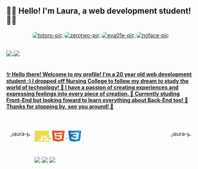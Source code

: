 ## 🐛👾 Hello! I'm Laura, a web development student! 👾🐛

<div align="center">
  <a href="https://github.com/laurasiiia">
    <img align="center" alt="totoro-pic" height="150" style="border-radius:50px;" src="https://c.tenor.com/30c4Y1lL3skAAAAC/ghibli-totoro.gif">
    <img align="center" alt="zerotwo-pic" height="150" style="border-radius:50px;" src="https://c.tenor.com/yvGNPPoeZckAAAAC/darling-in.gif">
    <img align="center" alt="eva01e-pic" height="150" style="border-radius:50px;" src="https://i.kym-cdn.com/photos/images/original/000/595/082/19e.gif">
    <img align="center" alt="noface-pic" height="150" style="border-radius:50px;" src="https://c.tenor.com/W_-Y3VF_8tYAAAAC/spirited-away-no-face.gif">
    </div>
  
  ##
  
  <div>
    
  <img align="center" height="165em" src="https://github-readme-stats.vercel.app/api?username=laurasiiia&show_icons=true&theme=tokyonight&include_all_commits=true&count_private=true"/>
  <img align="center" height="165em" src="https://github-readme-stats.vercel.app/api/top-langs/?username=laurasiiia&layout=compact&langs_count=7&theme=tokyonight"/>
   
</div>
  
#

  #### ✨ Hello there! Welcome to my profile! I'm a 20 year old web development student :) I dropped off Nursing College to follow my dream to study the world of technology! 👾 I have a passion of creating experiences and expressing feelings into every piece of creation. 🎨 Currently studing Front-End but looking foward to learn everything about Back-End too! 🌱 Thanks for stopping by, see you around! 🌸
  
  
  #
  
<div style="display: inline_block"><br>

  
  <img align="left" alt="laura-pic" height="150" style="border-radius:50px;" src="https://media.giphy.com/media/9vjgaOecdyJL38m03z/giphy.gif">
  <img align="center" alt="laura-Js" height="30" width="40" src="https://raw.githubusercontent.com/devicons/devicon/master/icons/javascript/javascript-plain.svg">
  <img align="center" alt="laura-HTML" height="30" width="40" src="https://raw.githubusercontent.com/devicons/devicon/master/icons/html5/html5-original.svg">
  <img align="center" alt="laura-CSS" height="30" width="40" src="https://raw.githubusercontent.com/devicons/devicon/master/icons/css3/css3-original.svg">
  <img align="right" alt="laura-pic" height="150" style="border-radius:50px;" src="https://media.giphy.com/media/9vjgaOecdyJL38m03z/giphy.gif">
</div>
  
  #
  
<div> 
  <a href="https://www.linkedin.com/in/laura-loyola-5195aa213/" target="_blank"><img src="https://img.shields.io/badge/-LinkedIn-%230077B5?style=for-the-badge&logo=linkedin&logoColor=white" target="_blank"></a> 
  <a href="https://www.instagram.com/laurasiiia_/" target="_blank"><img src="https://img.shields.io/badge/-Instagram-%23E4405F?style=for-the-badge&logo=instagram&logoColor=white" target="_blank"></a>
  <a href = "mailto:lauraloyolarpeixoto@outlook.com"><img src="https://img.shields.io/badge/Microsoft_Outlook-0078D4?style=for-the-badge&logo=microsoft-outlook&logoColor=white" target="_blank"></a>
  
  </div>
  
<!--   #
  
  <div> 
    
  ![Snake animation](https://github.com/laurasiiia/laurasiiia/blob/output/github-contribution-grid-snake.svg)
 
  </div> -->
